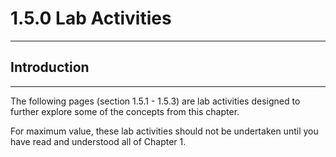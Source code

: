 # 1.5.0 Lab Activities

---
## Introduction
---

The following pages (section 1.5.1 - 1.5.3) are lab activities designed to further explore some of the concepts from this chapter.

For maximum value, these lab activities should not be undertaken until you have read and understood all of Chapter 1.